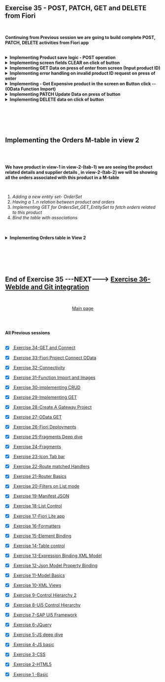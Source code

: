 ## Exercise 35 - POST, PATCH, GET and DELETE from Fiori

</br>

**Continuing from Previous session we are going to build complete POST, PATCH, DELETE activities from Fiori app**

</br>

<details>
<summary> <b> Implementing Product save logic - POST operation</b> </summary>
</br>
<img src="./files/ui5e35-1.png" >
</br></br>
<img src="./files/ui5e35-2.png" >
</br></br>
<img src="./files/ui5e35-4.png" >
</br></br>
<img src="./files/ui5e35-3.png" >
</br></br>
</details>

<details>
<summary> <b> Implementing screen fields CLEAR on click of button</b> </summary>
</br>
<img src="./files/ui5e35-4.png" >
</br></br>
<img src="./files/ui5e35-5.png" >
</br></br>
<img src="./files/ui5e35-6.png" >
</br></br>
<img src="./files/ui5e35-7.png" >
</br></br>
</details>

<details>
<summary> <b> Implementing GET Data on press of enter from screen (Input product ID)</b> </summary>
</br>
<img src="./files/ui5e35-8.png" >
</br></br>
<img src="./files/ui5e35-9.png" >
</br></br>
<img src="./files/ui5e35-10.png" >
</br></br>
<img src="./files/ui5e35-11.png" >
</br></br>
<img src="./files/ui5e35-12a.png" >
</br></br>
</details>

<details>
<summary> <b> Implementing error handling on invalid product ID request on press of enter</b> </summary>
</br>
<img src="./files/ui5e35-13.png" >
</br></br>
<img src="./files/ui5e35-14.png" >
</br></br>
<img src="./files/ui5e35-15.png" >
</br></br>
<img src="./files/ui5e35-16.png" >
</br></br>
<img src="./files/ui5e35-17.png" >
</br></br>
<img src="./files/ui5e35-18.png" >
</br></br>
<img src="./files/ui5e35-19.png" >
</br></br>
<img src="./files/ui5e35-20.png" >
</br></br>
<img src="./files/ui5e35-21.png" >
</br></br>
<img src="./files/ui5e35-22.png" >
</br></br>
</details>

<details>
<summary> <b> Implementing - Get Expensive product in the screen on Button click -- (OData Function Import)</b> </summary>
</br></br>
</br>
<img src="./files/ui5e35-23.png"></br></br>
<img src="./files/ui5e35-24.png"></br></br>
<img src="./files/ui5e35-25a.png"></br></br>
<img src="./files/ui5e35-26.png"></br></br>
<img src="./files/ui5e35-27.png"></br></br>
</br></br>
</details>

<details>
<summary> <b> Implementing PATCH Update Data on press of button</b> </summary>
</br>

<img src="./files/ui5e35-28.png"></br></br>
<img src="./files/ui5e35-29.png"></br></br>
<img src="./files/ui5e35-30.png"></br></br>
<img src="./files/ui5e35-31.png"></br></br>
<img src="./files/ui5e35-32.png"></br></br>
<img src="./files/ui5e35-33.png"></br></br>
<img src="./files/ui5e35-34.png"></br></br>
</br></br>
</details>

<details>
<summary> <b> Implementing DELETE data on click of button</b> </summary>
</br>
<img src="./files/ui5e35-35.png"></br></br>
<img src="./files/ui5e35-36.png"></br></br>
<img src="./files/ui5e35-37.png"></br></br>
<img src="./files/ui5e35-38.png"></br></br>
<img src="./files/ui5e35-39.png"></br></br>
</br></br>
</details>


</br></br></br></br>


## Implementing the Orders M-table in view 2

</br>
</br>

**We have product in view-1 in view-2-(tab-1) we are seeing the product related details and supplier details , in view-2-(tab-2) we will be showing all the orders associated with this product in a M-table**

</br>

1. *Adding a new entity set- OrderSet*
2. *Having a 1..n relation between product and orders*
3. *Implementing GET for OrdersSet_GET_EntitySet to fetch orders related to this product*
4. *Bind the table with associations*

</br>
</br>

<details>
<summary> <b> Implementing Orders table in View 2</b> </summary>
</br>
<img src="./files/ui5e35-40.png"></br></br>
<img src="./files/ui5e35-41.png"></br></br>
<img src="./files/ui5e35-42.png"></br></br>
<img src="./files/ui5e35-43.png"></br></br>
<img src="./files/ui5e35-44.png"></br></br>
<img src="./files/ui5e35-45.png"></br></br>
<img src="./files/ui5e35-46.png"></br></br>
<img src="./files/ui5e35-47.png"></br></br>
<img src="./files/ui5e35-48.png"></br></br>
<img src="./files/ui5e35-49.png"></br></br>
<img src="./files/ui5e35-50.png"></br></br>

Implementation code code class (ORDER_GET_ENTITYSET)

</br>

```ABAP

  METHOD ORDERSSET_GET_ENTITYSET.

    DATA : LV_PROD_ID TYPE BAPI_EPM_PRODUCT_ID,
           LT_PROD    TYPE RANGE OF BAPI_EPM_PRODUCT_ID_RANGE,
           LT_HEADER  TYPE TABLE OF BAPI_EPM_SO_HEADER.

    READ TABLE IT_KEY_TAB INTO DATA(LS_KEY_TAB) INDEX 1.

    LT_PROD = VALUE #( ( SIGN = 'I' OPTION = 'EQ'  LOW = LV_PROD_ID ) ).

    LV_PROD_ID = LS_KEY_TAB-VALUE.

    CALL FUNCTION 'BAPI_EPM_SO_GET_LIST'
*  EXPORTING
*    MAX_ROWS          =                  " EPM: Max row specifictation
      TABLES
        SOHEADERDATA      = LT_HEADER         " EPM: Sales Order header data of BOR object 'EpmSalesOrder'
*       SOITEMDATA        =                  " EPM: Sales Order Item data of BOR object 'EpmSalesOrder'
*       SELPARAMSOID      =                  " EPM: Range for Sales Order IDs
*       SELPARAMBUYERNAME =                  " EPM: Range for company name
        SELPARAMPRODUCTID = LT_PROD           " EPM: Range for product id
*       RETURN            =                  " Return Parameter
      .

    ET_ENTITYSET = LT_HEADER.

  ENDMETHOD.

```

</br></br>
<img src="./files/ui5e35-51.png"></br></br>
<img src="./files/ui5e35-52.png"></br></br>
<img src="./files/ui5e35-53.png"></br></br>
<img src="./files/ui5e35-54.png"></br></br>
<img src="./files/ui5e35-55.png"></br></br>
<img src="./files/ui5e35-56.png"></br></br>
<img src="./files/ui5e35-57.png"></br></br>
<img src="./files/ui5e35-58.png"></br></br>
<img src="./files/ui5e35-59.png"></br></br>
<img src="./files/ui5e35-60.png"></br></br>
<img src="./files/ui5e35-61.png"></br></br>
<img src="./files/ui5e35-62.png"></br></br>
<img src="./files/ui5e35-63.png"></br></br>
<img src="./files/ui5e35-64.png"></br></br>
<img src="./files/ui5e35-65.png"></br></br>
<img src="./files/ui5e35-66.png"></br></br>
<img src="./files/ui5e35-67.png"></br></br>
<img src="./files/ui5e35-68.png"></br></br>
<img src="./files/ui5e35-69.png"></br></br>
<img src="./files/ui5e35-70.png"></br></br>
<img src="./files/ui5e35-71.png"></br></br>
<img src="./files/ui5e35-72.png"></br></br>
<img src="./files/ui5e35-73.png"></br></br>
<img src="./files/ui5e35-74.png"></br></br>
<img src="./files/ui5e35-75.png"></br></br>
<img src="./files/ui5e35-76.png"></br></br>
<img src="./files/ui5e35-77.png"></br></br>
<img src="./files/ui5e35-78.png"></br></br>
<img src="./files/ui5e35-79.png"></br></br>
<img src="./files/ui5e35-80.png"></br></br>
<img src="./files/ui5e35-81.png"></br></br>
<img src="./files/ui5e35-82.png"></br></br>
<img src="./files/ui5e35-83.png"></br></br>
<img src="./files/ui5e35-84.png"></br></br>
<img src="./files/ui5e35-85.png"></br></br>
<img src="./files/ui5e35-86.png"></br></br>
<img src="./files/ui5e35-87.png"></br></br>
<img src="./files/ui5e35-88.png"></br></br>
<img src="./files/ui5e35-89.png"></br></br>
<img src="./files/ui5e35-90.png"></br></br>

</br></br>
</details>


</br>
</br>


</br>
</br></br>

## End of Exercise 35 ---NEXT---> <a href="https://github.com/Octavius-Dante/Arthelais/tree/main/ex_36"> Exercise 36-WebIde and Git integration </a>
</br>
<p align="center"> <a href="https://github.com/Octavius-Dante/Arthelais/tree/main"> Main page </a> </p>


</br></br>

**All Previous sessions**
</br></br>

<!-- - [x] <a href="https://github.com/Octavius-Dante/Arthelais/tree/main/ex_37"> Exercise 37-Deploy app to launchpad</a>
- [x] <a href="https://github.com/Octavius-Dante/Arthelais/tree/main/ex_36"> Exercise 36-WebIde and Git integration</a>
- [x] <a href="https://github.com/Octavius-Dante/Arthelais/tree/main/ex_35"> Exercise 35-POST, GET and DELETE from Fiori</a> -->
- [x] <a href="https://github.com/Octavius-Dante/Arthelais/tree/main/ex_34"> Exercise 34-GET and Connect</a>
- [x] <a href="https://github.com/Octavius-Dante/Arthelais/tree/main/ex_33"> Exercise 33-Fiori Project Connect OData</a>
- [x] <a href="https://github.com/Octavius-Dante/Arthelais/tree/main/ex_32"> Exercise 32-Connectivity</a>
- [x] <a href="https://github.com/Octavius-Dante/Arthelais/tree/main/ex_31"> Exercise 31-Function Import and Images</a>
- [x] <a href="https://github.com/Octavius-Dante/Arthelais/tree/main/ex_30"> Exercise 30-implementing CRUD</a>
- [x] <a href="https://github.com/Octavius-Dante/Arthelais/tree/main/ex_29"> Exercise 29-Implementing GET</a>
- [x] <a href="https://github.com/Octavius-Dante/Arthelais/tree/main/ex_28"> Exercise 28-Create A Gateway Project</a>
- [x] <a href="https://github.com/Octavius-Dante/Arthelais/tree/main/ex_27"> Exercise 27-OData GET</a>
- [x] <a href="https://github.com/Octavius-Dante/Arthelais/tree/main/ex_26"> Exercise 26-Fiori Deployments</a>
- [x] <a href="https://github.com/Octavius-Dante/Arthelais/tree/main/ex_25"> Exercise 25-Fragments Deep dive</a>
- [x] <a href="https://github.com/Octavius-Dante/Arthelais/tree/main/ex_24"> Exercise 24-Fragments</a>
- [x] <a href="https://github.com/Octavius-Dante/Arthelais/tree/main/ex_23"> Exercise 23-Icon Tab bar</a>
- [x] <a href="https://github.com/Octavius-Dante/Arthelais/tree/main/ex_22"> Exercise 22-Route matched Handlers</a>
- [x] <a href="https://github.com/Octavius-Dante/Arthelais/tree/main/ex_21"> Exercise 21-Router Basics</a>
- [x] <a href="https://github.com/Octavius-Dante/Arthelais/tree/main/ex_20"> Exercise 20-Filters on List mode</a>
- [x] <a href="https://github.com/Octavius-Dante/Arthelais/tree/main/ex_19"> Exercise 19-Manifest JSON</a>
- [x] <a href="https://github.com/Octavius-Dante/Arthelais/tree/main/ex_18"> Exercise 18-List Control</a>
- [x] <a href="https://github.com/Octavius-Dante/Arthelais/tree/main/ex_17"> Exercise 17-Fiori Lite app</a>
- [x] <a href="https://github.com/Octavius-Dante/Arthelais/tree/main/ex_16"> Exercise 16-Formatters </a>
- [x] <a href="https://github.com/Octavius-Dante/Arthelais/tree/main/ex_15"> Exercise 15-Element Binding</a>
- [x] <a href="https://github.com/Octavius-Dante/Arthelais/tree/main/ex_14"> Exercise 14-Table control</a>
- [x] <a href="https://github.com/Octavius-Dante/Arthelais/tree/main/ex_13"> Exercise 13-Expression Binding XML Model</a>
- [x] <a href="https://github.com/Octavius-Dante/Arthelais/tree/main/ex_12"> Exercise 12-Json Model Property Binding</a>
- [x] <a href="https://github.com/Octavius-Dante/Arthelais/tree/main/ex_11"> Exercise 11-Model Basics </a>
- [x] <a href="https://github.com/Octavius-Dante/Arthelais/tree/main/ex_10"> Exercise 10-XML Views </a>
- [x] <a href="https://github.com/Octavius-Dante/Arthelais/tree/main/ex_9"> Exercise 9-Control Hierarchy 2</a>
- [x] <a href="https://github.com/Octavius-Dante/Arthelais/tree/main/ex_8"> Exercise 8-Ui5 Control Hierarchy </a>
- [x] <a href="https://github.com/Octavius-Dante/Arthelais/tree/main/ex_7"> Exercise 7-SAP Ui5 Framework </a>
- [x] <a href="https://github.com/Octavius-Dante/Arthelais/tree/main/ex_6"> Exercise 6-JQuery </a>
- [x] <a href="https://github.com/Octavius-Dante/Arthelais/tree/main/ex_5"> Exercise 5-JS deep dive </a>
- [x] <a href="https://github.com/Octavius-Dante/Arthelais/tree/main/ex_4"> Exercise 4-JS basic </a>
- [x] <a href="https://github.com/Octavius-Dante/Arthelais/tree/main/ex_3"> Exercise 3-CSS </a>
- [x] <a href="https://github.com/Octavius-Dante/Arthelais/tree/main/ex_2"> Exercise 2-HTML5</a>
- [x] <a href="https://github.com/Octavius-Dante/Arthelais/tree/main/ex_1"> Exercise 1 -Basic </a>


<!--

<details>
<summary> <b> ALL CODE CHANGES - TODAY SESSION </b> </summary>
</br>
</br>

</br>
</br>
<img src="./files/capmd12-96a.png" >
</br>
</br>
</details>

-->